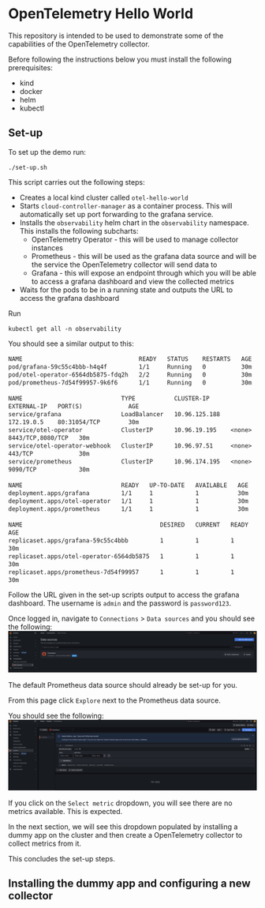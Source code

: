 # OpenTelemetry Hello World

This repository is intended to be used to demonstrate some of the capabilities of the OpenTelemetry collector.

Before following the instructions below you must install the following prerequisites:

- kind
- docker
- helm
- kubectl

## Set-up

To set up the demo run:
```
./set-up.sh
```

This script carries out the following steps:

- Creates a local kind cluster called `otel-hello-world`
- Starts `cloud-controller-manager` as a container process. This will automatically set up port forwarding to the grafana service.
- Installs the `observability` helm chart in the `observability` namespace. This installs the following subcharts:
    - OpenTelemetry Operator - this will be used to manage collector instances
    - Prometheus - this will be used as the grafana data source and will be the service the OpenTelemetry collector will send data to
    - Grafana - this will expose an endpoint through which you will be able to access a grafana dashboard and view the collected metrics
- Waits for the pods to be in a running state and outputs the URL to access the grafana dashboard

Run 
```
kubectl get all -n observability
``` 

You should see a similar output to this:

```
NAME                                 READY   STATUS    RESTARTS   AGE
pod/grafana-59c55c4bbb-h4q4f         1/1     Running   0          30m
pod/otel-operator-6564db5875-fdq2h   2/2     Running   0          30m
pod/prometheus-7d54f99957-9k6f6      1/1     Running   0          30m

NAME                            TYPE           CLUSTER-IP      EXTERNAL-IP   PORT(S)             AGE
service/grafana                 LoadBalancer   10.96.125.188   172.19.0.5    80:31054/TCP        30m
service/otel-operator           ClusterIP      10.96.19.195    <none>        8443/TCP,8080/TCP   30m
service/otel-operator-webhook   ClusterIP      10.96.97.51     <none>        443/TCP             30m
service/prometheus              ClusterIP      10.96.174.195   <none>        9090/TCP            30m

NAME                            READY   UP-TO-DATE   AVAILABLE   AGE
deployment.apps/grafana         1/1     1            1           30m
deployment.apps/otel-operator   1/1     1            1           30m
deployment.apps/prometheus      1/1     1            1           30m

NAME                                       DESIRED   CURRENT   READY   AGE
replicaset.apps/grafana-59c55c4bbb         1         1         1       30m
replicaset.apps/otel-operator-6564db5875   1         1         1       30m
replicaset.apps/prometheus-7d54f99957      1         1         1       30m
```

Follow the URL given in the set-up scripts output to access the grafana dashboard. The username is `admin` and the password is `password123`.

Once logged in, navigate to `Connections` > `Data sources` and you should see the following:
![alt text](images/image.png)

The default Prometheus data source should already be set-up for you.

From this page click `Explore` next to the Prometheus data source.

You should see the following:
![alt text](images/image2.png)

If you click on the `Select metric` dropdown, you will see there are no metrics available. This is expected.

In the next section, we will see this dropdown populated by installing a dummy app on the cluster and then create a OpenTelemetry collector to collect metrics from it.

This concludes the set-up steps.

## Installing the dummy app and configuring a new collector

